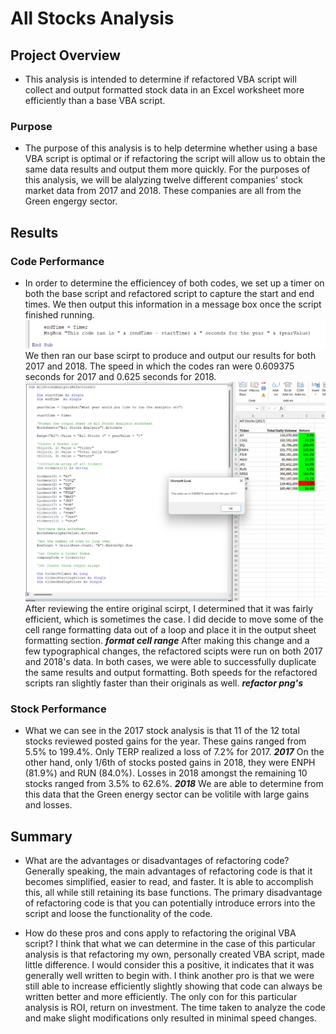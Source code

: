 # All Stocks Analysis

## Project Overview
- This analysis is intended to determine if refactored VBA script will collect and output formatted stock data in an Excel worksheet more efficiently than a base VBA script. 

### Purpose
- The purpose of this analysis is to help determine whether using a base VBA script is optimal or if refactoring the script will allow us to obtain the same data results and output them more quickly. For the purposes of this analysis, we will be alalyzing twelve different companies' stock market data from 2017 and 2018. These companies are all from the Green engergy sector.

## Results  

### Code Performance
- In order to determine the efficiencey of both codes, we set up a timer on both the base script and refactored script to capture the start and end times. We then output this information in a message box once the script finished running. ![timer_code](https://github.com/BryantKlewer/stock-analysis/blob/main/Resources/timer_code.png) We then ran our base scirpt to produce and output our results for both 2017 and 2018. The speed in which the codes ran were 0.609375 seconds for 2017 and 0.625 seconds for 2018. ![2017_original_0609375](https://github.com/BryantKlewer/stock-analysis/blob/main/Resources/2017_original_0609375.png)  After reviewing the entire original scirpt, I determined that it was fairly efficient, which is sometimes the case. I did decide to move some of the cell range formatting data out of a loop and place it in the output sheet formatting section. ___format cell range___  After making this change and a few typographical changes, the refactored scipts were run on both 2017 and 2018's data. In both cases, we were able to successfully duplicate the same results and output formatting. Both speeds for the refactored scripts ran slightly faster than their originals as well. ___refactor png's___ 

### Stock Performance
- What we can see in the 2017 stock analysis is that 11 of the 12 total stocks reviewed posted gains for the year. These gains ranged from 5.5% to 199.4%. Only TERP realized a loss of 7.2% for 2017. ___2017___ On the other hand, only 1/6th of stocks posted gains in 2018, they were ENPH (81.9%) and RUN (84.0%). Losses in 2018 amongst the remaining 10 stocks ranged from 3.5% to 62.6%. ___2018___ We are able to determine from this data that the Green energy sector can be volitile with large gains and losses. 

## Summary

- What are the advantages or disadvantages of refactoring code?
Generally speaking, the main advantages of refactoring code is that it becomes simplified, easier to read, and faster. It is able to accomplish this, all while still retaining its base functions. The primary disadvantage of refactoring code is that you can potentially introduce errors into the script and loose the functionality of the code. 

- How do these pros and cons apply to refactoring the original VBA script?
I think that what we can determine in the case of this particular analysis is that refactoring my own, personally created VBA script, made little difference. I would consider this a positive, it indicates that it was generally well written to begin with. I think another pro is that we were still able to increase efficiently slightly showing that code can always be written better and more efficiently. The only con for this particular analysis is ROI, return on investment. The time taken to analyze the code and make slight modifications only resulted in minimal speed changes.
